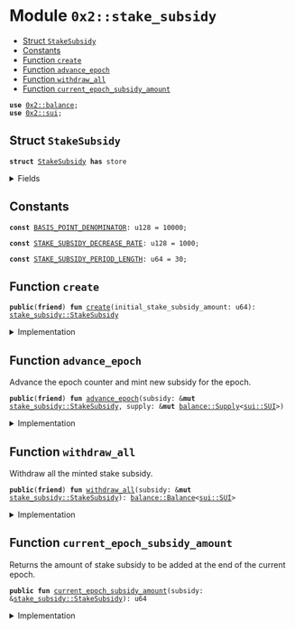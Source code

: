 
<a name="0x2_stake_subsidy"></a>

# Module `0x2::stake_subsidy`



-  [Struct `StakeSubsidy`](#0x2_stake_subsidy_StakeSubsidy)
-  [Constants](#@Constants_0)
-  [Function `create`](#0x2_stake_subsidy_create)
-  [Function `advance_epoch`](#0x2_stake_subsidy_advance_epoch)
-  [Function `withdraw_all`](#0x2_stake_subsidy_withdraw_all)
-  [Function `current_epoch_subsidy_amount`](#0x2_stake_subsidy_current_epoch_subsidy_amount)


<pre><code><b>use</b> <a href="balance.md#0x2_balance">0x2::balance</a>;
<b>use</b> <a href="sui.md#0x2_sui">0x2::sui</a>;
</code></pre>



<a name="0x2_stake_subsidy_StakeSubsidy"></a>

## Struct `StakeSubsidy`



<pre><code><b>struct</b> <a href="stake_subsidy.md#0x2_stake_subsidy_StakeSubsidy">StakeSubsidy</a> <b>has</b> store
</code></pre>



<details>
<summary>Fields</summary>


<dl>
<dt>
<code>epoch_counter: u64</code>
</dt>
<dd>
 This counter may be different from the current epoch number if
 in some epochs we decide to skip the subsidy.
</dd>
<dt>
<code><a href="balance.md#0x2_balance">balance</a>: <a href="balance.md#0x2_balance_Balance">balance::Balance</a>&lt;<a href="sui.md#0x2_sui_SUI">sui::SUI</a>&gt;</code>
</dt>
<dd>
 Balance storing the accumulated stake subsidy.
</dd>
<dt>
<code>current_epoch_amount: u64</code>
</dt>
<dd>
 The amount of stake subsidy to be minted this epoch.
</dd>
</dl>


</details>

<a name="@Constants_0"></a>

## Constants


<a name="0x2_stake_subsidy_BASIS_POINT_DENOMINATOR"></a>



<pre><code><b>const</b> <a href="stake_subsidy.md#0x2_stake_subsidy_BASIS_POINT_DENOMINATOR">BASIS_POINT_DENOMINATOR</a>: u128 = 10000;
</code></pre>



<a name="0x2_stake_subsidy_STAKE_SUBSIDY_DECREASE_RATE"></a>



<pre><code><b>const</b> <a href="stake_subsidy.md#0x2_stake_subsidy_STAKE_SUBSIDY_DECREASE_RATE">STAKE_SUBSIDY_DECREASE_RATE</a>: u128 = 1000;
</code></pre>



<a name="0x2_stake_subsidy_STAKE_SUBSIDY_PERIOD_LENGTH"></a>



<pre><code><b>const</b> <a href="stake_subsidy.md#0x2_stake_subsidy_STAKE_SUBSIDY_PERIOD_LENGTH">STAKE_SUBSIDY_PERIOD_LENGTH</a>: u64 = 30;
</code></pre>



<a name="0x2_stake_subsidy_create"></a>

## Function `create`



<pre><code><b>public</b>(<b>friend</b>) <b>fun</b> <a href="stake_subsidy.md#0x2_stake_subsidy_create">create</a>(initial_stake_subsidy_amount: u64): <a href="stake_subsidy.md#0x2_stake_subsidy_StakeSubsidy">stake_subsidy::StakeSubsidy</a>
</code></pre>



<details>
<summary>Implementation</summary>


<pre><code><b>public</b>(<b>friend</b>) <b>fun</b> <a href="stake_subsidy.md#0x2_stake_subsidy_create">create</a>(initial_stake_subsidy_amount: u64): <a href="stake_subsidy.md#0x2_stake_subsidy_StakeSubsidy">StakeSubsidy</a> {
    <a href="stake_subsidy.md#0x2_stake_subsidy_StakeSubsidy">StakeSubsidy</a> {
        epoch_counter: 0,
        <a href="balance.md#0x2_balance">balance</a>: <a href="balance.md#0x2_balance_zero">balance::zero</a>(),
        current_epoch_amount: initial_stake_subsidy_amount,
    }
}
</code></pre>



</details>

<a name="0x2_stake_subsidy_advance_epoch"></a>

## Function `advance_epoch`

Advance the epoch counter and mint new subsidy for the epoch.


<pre><code><b>public</b>(<b>friend</b>) <b>fun</b> <a href="stake_subsidy.md#0x2_stake_subsidy_advance_epoch">advance_epoch</a>(subsidy: &<b>mut</b> <a href="stake_subsidy.md#0x2_stake_subsidy_StakeSubsidy">stake_subsidy::StakeSubsidy</a>, supply: &<b>mut</b> <a href="balance.md#0x2_balance_Supply">balance::Supply</a>&lt;<a href="sui.md#0x2_sui_SUI">sui::SUI</a>&gt;)
</code></pre>



<details>
<summary>Implementation</summary>


<pre><code><b>public</b>(<b>friend</b>) <b>fun</b> <a href="stake_subsidy.md#0x2_stake_subsidy_advance_epoch">advance_epoch</a>(subsidy: &<b>mut</b> <a href="stake_subsidy.md#0x2_stake_subsidy_StakeSubsidy">StakeSubsidy</a>, supply: &<b>mut</b> Supply&lt;SUI&gt;) {
    // Mint new subsidy for this epoch.
    <a href="balance.md#0x2_balance_join">balance::join</a>(
        &<b>mut</b> subsidy.<a href="balance.md#0x2_balance">balance</a>,
        <a href="balance.md#0x2_balance_increase_supply">balance::increase_supply</a>(supply, subsidy.current_epoch_amount)
    );
    subsidy.epoch_counter = subsidy.epoch_counter + 1;
    // Decrease the subsidy amount only when the current period ends.
    <b>if</b> (subsidy.epoch_counter % <a href="stake_subsidy.md#0x2_stake_subsidy_STAKE_SUBSIDY_PERIOD_LENGTH">STAKE_SUBSIDY_PERIOD_LENGTH</a> == 0) {
        <b>let</b> decrease_amount = (subsidy.current_epoch_amount <b>as</b> u128)
            * <a href="stake_subsidy.md#0x2_stake_subsidy_STAKE_SUBSIDY_DECREASE_RATE">STAKE_SUBSIDY_DECREASE_RATE</a> / <a href="stake_subsidy.md#0x2_stake_subsidy_BASIS_POINT_DENOMINATOR">BASIS_POINT_DENOMINATOR</a>;
        subsidy.current_epoch_amount = subsidy.current_epoch_amount - (decrease_amount <b>as</b> u64)
    };
}
</code></pre>



</details>

<a name="0x2_stake_subsidy_withdraw_all"></a>

## Function `withdraw_all`

Withdraw all the minted stake subsidy.


<pre><code><b>public</b>(<b>friend</b>) <b>fun</b> <a href="stake_subsidy.md#0x2_stake_subsidy_withdraw_all">withdraw_all</a>(subsidy: &<b>mut</b> <a href="stake_subsidy.md#0x2_stake_subsidy_StakeSubsidy">stake_subsidy::StakeSubsidy</a>): <a href="balance.md#0x2_balance_Balance">balance::Balance</a>&lt;<a href="sui.md#0x2_sui_SUI">sui::SUI</a>&gt;
</code></pre>



<details>
<summary>Implementation</summary>


<pre><code><b>public</b>(<b>friend</b>) <b>fun</b> <a href="stake_subsidy.md#0x2_stake_subsidy_withdraw_all">withdraw_all</a>(subsidy: &<b>mut</b> <a href="stake_subsidy.md#0x2_stake_subsidy_StakeSubsidy">StakeSubsidy</a>): Balance&lt;SUI&gt; {
    <b>let</b> amount = <a href="balance.md#0x2_balance_value">balance::value</a>(&subsidy.<a href="balance.md#0x2_balance">balance</a>);
    <a href="balance.md#0x2_balance_split">balance::split</a>(&<b>mut</b> subsidy.<a href="balance.md#0x2_balance">balance</a>, amount)
}
</code></pre>



</details>

<a name="0x2_stake_subsidy_current_epoch_subsidy_amount"></a>

## Function `current_epoch_subsidy_amount`

Returns the amount of stake subsidy to be added at the end of the current epoch.


<pre><code><b>public</b> <b>fun</b> <a href="stake_subsidy.md#0x2_stake_subsidy_current_epoch_subsidy_amount">current_epoch_subsidy_amount</a>(subsidy: &<a href="stake_subsidy.md#0x2_stake_subsidy_StakeSubsidy">stake_subsidy::StakeSubsidy</a>): u64
</code></pre>



<details>
<summary>Implementation</summary>


<pre><code><b>public</b> <b>fun</b> <a href="stake_subsidy.md#0x2_stake_subsidy_current_epoch_subsidy_amount">current_epoch_subsidy_amount</a>(subsidy: &<a href="stake_subsidy.md#0x2_stake_subsidy_StakeSubsidy">StakeSubsidy</a>): u64 {
    subsidy.current_epoch_amount
}
</code></pre>



</details>

